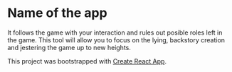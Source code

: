 # Name of the app

It follows the game with your interaction and rules out posible roles left in the game.
This tool will allow you to focus on the lying, backstory creation and jestering the game up to new heights.

This project was bootstrapped with [Create React App](https://github.com/facebookincubator/create-react-app).

